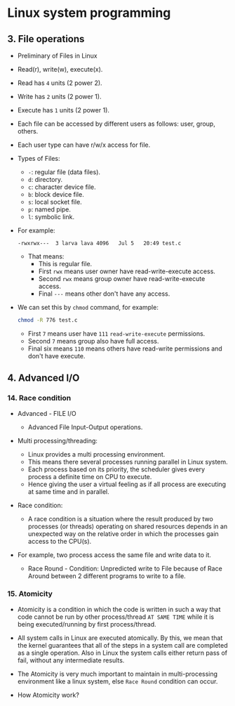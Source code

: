 # Linux system programming

## 3. File operations

- Preliminary of Files in Linux
- Read(r), write(w), execute(x).
- Read has `4` units (2 power 2).
- Write has `2` units (2 power 1).
- Execute has `1` units (2 power 1).
- Each file can be accessed by different users as follows: user, group, others.
- Each user type can have r/w/x access for file.

- Types of Files:
  - `-`: regular file (data files).
  - `d`: directory.
  - `c`: character device file.
  - `b`: block device file.
  - `s`: local socket file.
  - `p`: named pipe.
  - `l`: symbolic link.

- For example:

    ```text
    -rwxrwx---  3 larva lava 4096   Jul 5   20:49 test.c
    ```

  - That means:
    - This is regular file.
    - First `rwx` means user owner have read-write-execute access.
    - Second `rwx` means group owner have read-write-execute access.
    - Final `---` means other don't have any access.

- We can set this by `chmod` command, for example:

    ```bash
    chmod -R 776 test.c
    ```

  - First `7` means user have `111` `read-write-execute` permissions.
  - Second `7` means group also have full access.
  - Final six means `110` means others have read-write permissions and don't have execute.

## 4. Advanced I/O

### 14. Race condition

- Advanced - FILE I/O
  - Advanced File Input-Output operations.

- Multi processing/threading:
  - Linux provides a multi processing environment.
  - This means there several processes running parallel in Linux system.
  - Each process based on its priority, the scheduler gives every process a definite time on CPU to execute.
  - Hence giving the user a virtual feeling as if all process are executing at same time and in parallel.
- Race condition:
  - A race condition is a situation where the result produced by two processes (or threads) operating on shared resources depends in an unexpected way on the relative order in which the processes gain access to the CPU(s).

- For example, two process access the same file and write data to it.
  - Race Round - Condition: Unpredicted write to File because of Race Around between 2 different programs to write to a file.

### 15. Atomicity

- Atomicity is a condition in which the code is written in such a way that code cannot be run by other process/thread `AT SAME TIME` while it is being executed/running by first process/thread.

- All system calls in Linux are executed atomically. By this, we mean that the kernel guarantees that all of the steps in a system call are completed as a single operation. Also in Linux the system calls either return pass of fail, without any intermediate results.

- The Atomicity is very much important to maintain in multi-processing environment like a linux system, else `Race Round` condition can occur.

- How Atomicity work?

```text

```
